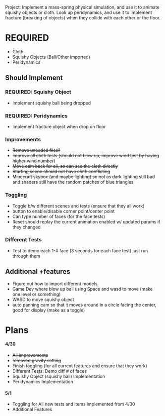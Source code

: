 Project: Implement a mass-spring physical simulation, 
and use it to animate squishy objects or cloth. Look up peridynamics, 
and use it to implement fracture (breaking of objects) when they collide 
with each other or the floor.

# REQUIRED
 - ~~Cloth~~ 
 - Squishy Objects (Ball/Other imported)
 - Peridynamics

## Should Implement

### REQUIRED: Squishy Object
 - Implement squishy ball being dropped

### REQUIRED: Peridynamics
 - Implement fracture object when drop on floor

### Improvements
 - ~~Remove uneeded files?~~
 - ~~Improve all cloth tests (should not blow up, improve wind test by having higher wind number)~~
 - ~~Move cam back for all, so can see the cloth directly~~
 - ~~Starting scene should not have cloth conflicting~~
 - ~~Minecraft skybox (and maybe lighting) so not as dark~~ lighting still bad and shaders still have the random patches of blue triangles

### Toggling
 - Toggle b/w different scenes and tests (ensure that they all work)
 - button to enable/disable corner point/center point
 - Can type number of faces (for the face tests)
 - Reset should replay the current animation enabled w/ updated params if they changed

### Different Tests
 - Test to demo each 1-# face (3 seconds for each face test) just run through them


## Additional +features
 - Figure out how to import different models
 - Game Dev where blow up ball using Space and wasd to move (make one level or something)
 - WASD to move squishy object
 - auto panning cam so that it moves around in a circle facing the center, good for display (make as a toggle)


# Plans

#### 4/30
 - ~~All improvements~~
 - ~~removed gravity setting~~
 - Finish toggling (for all current features and ensure that they work)
 - Different Tests: Demo diff # of faces
 - Squishy Object (squishy ball) Implementation
 - Peridynamics Implementation

#### 5/1
 - Toggling for All new tests and items implemented from 4/30
 - Additional Features
